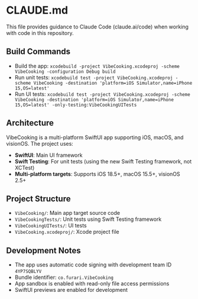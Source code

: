 # CLAUDE.md

This file provides guidance to Claude Code (claude.ai/code) when working with code in this repository.

## Build Commands

- Build the app: `xcodebuild -project VibeCooking.xcodeproj -scheme VibeCooking -configuration Debug build`
- Run unit tests: `xcodebuild test -project VibeCooking.xcodeproj -scheme VibeCooking -destination 'platform=iOS Simulator,name=iPhone 15,OS=latest'`
- Run UI tests: `xcodebuild test -project VibeCooking.xcodeproj -scheme VibeCooking -destination 'platform=iOS Simulator,name=iPhone 15,OS=latest' -only-testing:VibeCookingUITests`

## Architecture

VibeCooking is a multi-platform SwiftUI app supporting iOS, macOS, and visionOS. The project uses:

- **SwiftUI**: Main UI framework
- **Swift Testing**: For unit tests (using the new Swift Testing framework, not XCTest)
- **Multi-platform targets**: Supports iOS 18.5+, macOS 15.5+, visionOS 2.5+

## Project Structure

- `VibeCooking/`: Main app target source code
- `VibeCookingTests/`: Unit tests using Swift Testing framework
- `VibeCookingUITests/`: UI tests
- `VibeCooking.xcodeproj/`: Xcode project file

## Development Notes

- The app uses automatic code signing with development team ID `4YP7SQBLYV`
- Bundle identifier: `co.furari.VibeCooking`
- App sandbox is enabled with read-only file access permissions
- SwiftUI previews are enabled for development
